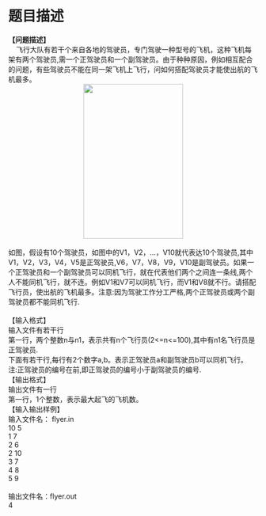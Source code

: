 # 题目描述


<div>
<b>【问题描述】</b> 
</div>
<div>
    飞行大队有若干个来自各地的驾驶员，专门驾驶一种型号的飞机，这种飞机每架有两个驾驶员,需一个正驾驶员和一个副驾驶员。由于种种原因，例如相互配合的问题，有些驾驶员不能在同一架飞机上飞行，问如何搭配驾驶员才能使出航的飞机最多。
</div>
<div align="center">
<img alt="" src="../../../mw/images/2/24/Flyer.jpg" width="201" height="313" border="0"/><br/>
 
</div>
<div align="left">
如图，假设有10个驾驶员，如图中的V1，V2，…，V10就代表达10个驾驶员,其中V1，V2，V3，V4，V5是正驾驶员,V6，V7，V8，V9，V10是副驾驶员。如果一个正驾驶员和一个副驾驶员可以同机飞行，就在代表他们两个之间连一条线,两个人不能同机飞行，就不连。例如V1和V7可以同机飞行，而V1和V8就不行。请搭配飞行员，使出航的飞机最多。注意:因为驾驶工作分工严格,两个正驾驶员或两个副驾驶员都不能同机飞行.<br/>
 
</div>
<div>
【输入格式】
</div>
<div>
输入文件有若干行<br/>
第一行，两个整数n与n1，表示共有n个飞行员(2&lt;=n&lt;=100),其中有n1名飞行员是正驾驶员.<br/>
下面有若干行,每行有2个数字a,b。表示正驾驶员a和副驾驶员b可以同机飞行。
</div>
<div>
注:正驾驶员的编号在前,即正驾驶员的编号小于副驾驶员的编号.
</div>
<div>
【输出格式】
</div>
<div>
输出文件有一行<br/>
第一行，1个整数，表示最大起飞的飞机数。
</div>
<div>
【输入输出样例】
</div>
<div>
输入文件名： flyer.in
</div>
<div>
10 5 <br/>
1 7 <br/>
2 6 <br/>
2 10 <br/>
3 7 <br/>
4 8 <br/>
5 9 <br/>
 
</div>
<div>
输出文件名：<span>flyer.out</span> 
</div>
<div>
4
</div>
<div>
 
</div>
